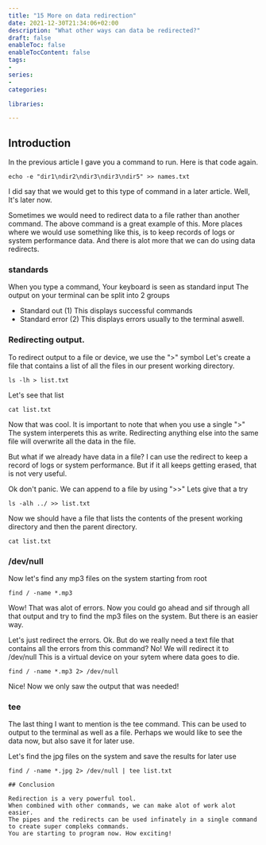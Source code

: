 ```yaml
---
title: "15 More on data redirection"
date: 2021-12-30T21:34:06+02:00
description: "What other ways can data be redirected?"
draft: false
enableToc: false
enableTocContent: false
tags:
-
series:
-
categories:

libraries:

---
```


## Introduction

In the previous article I gave you a command to run.
Here is that code again.

```
echo -e "dir1\ndir2\ndir3\ndir3\ndir5" >> names.txt 
```

I did say that we would get to this type of command in a later article.
Well, It's later now.

Sometimes we would need to redirect data to a file rather than another command.
The above command is a great example of this.
More places where we would use something like this, is to keep records of logs or system performance data.
And there is alot more that we can do using data redirects.

### standards

When you type a command, Your keyboard is seen as standard input
The output on your terminal can be split into 2 groups

* Standard out (1) This displays successful commands
* Standard error (2) This displays errors usually to the terminal aswell.
 
### Redirecting output.

To redirect output to a file or device, we use the ">" symbol
Let's create a file that contains a list of all the files in our present working directory.

```
ls -lh > list.txt
```

Let's see that list

```
cat list.txt
```

Now that was cool.
It is important to note that when you use a single ">"
The system interperets this as write.
Redirecting anything else into the same file will overwrite all the data in the file.

But what if we already have data in a file?
I can use the redirect to keep a record of logs or system performance.
But if it all keeps getting erased, that is not very useful.

Ok don't panic. We can append to a file by using ">>"
Lets give that a try

```
ls -alh ../ >> list.txt
```

Now we should have a file that lists the contents of the present working directory and then the parent directory.

```
cat list.txt
```
### /dev/null

Now let's find any mp3 files on the system starting from root

```
find / -name *.mp3
```

Wow! That was alot of errors. Now you could go ahead and sif through all that output and try to find the mp3 files on the system. But there is an easier way.

Let's just redirect the errors. 
Ok. But do we really need a text file that contains all the errors from this command?
No! We will redirect it to /dev/null
This is a virtual device on your sytem where data goes to die.

```
find / -name *.mp3 2> /dev/null
```

Nice! Now we only saw the output that was needed!

### tee

The last thing I want to mention is the tee command.
This can be used to output to the terminal as well as a file.
Perhaps we would like to see the data now, but also save it for later use.

Let's find the jpg files on the system and save the results for later use

```
find / -name *.jpg 2> /dev/null | tee list.txt

## Conclusion

Redirection is a very powerful tool.
When combined with other commands, we can make alot of work alot easier.
The pipes and the redirects can be used infinately in a single command to create super compleks commands.
You are starting to program now. How exciting!